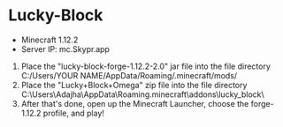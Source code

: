 # Lucky-Block
- Minecraft 1.12.2
- Server IP: mc.Skypr.app

1. Place the "lucky-block-forge-1.12.2-2.0" jar file into the file directory C:/Users/YOUR NAME/AppData/Roaming/.minecraft/mods/
2. Place the "Lucky+Block+Omega" zip file into the file directory C:\Users\Adajha\AppData\Roaming\.minecraft\addons\lucky_block\
3. After that's done, open up the Minecraft Launcher, choose the forge-1.12.2 profile, and play!
